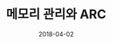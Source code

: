 ---
layout: post
title: 메모리 관리와 ARC
date: 2018-04-02
excerpt: ""
tags: [ios, swift, memory-manage]
comments: true
category: development
---